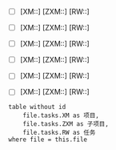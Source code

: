 - [ ] [XM::] [ZXM::] [RW::] 
- [ ] [XM::] [ZXM::] [RW::] 
- [ ] [XM::] [ZXM::] [RW::] 
- [ ] [XM::] [ZXM::] [RW::] 
- [ ] [XM::] [ZXM::] [RW::] 
- [ ] [XM::] [ZXM::] [RW::] 


```dataview
table without id 
	file.tasks.XM as 项目,
	file.tasks.ZXM as 子项目,
	file.tasks.RW as 任务
where file = this.file
```
